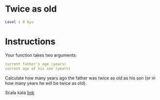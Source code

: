 # Twice as old

```yaml
Level : 8 kyu
```



# Instructions
Your function takes two arguments:

```yaml
current father's age (years)
current age of his son (years)
```

Сalculate how many years ago the father was twice as old as his son (or in how many years he will be twice as old).

Scala kata [link](https://www.codewars.com/kata/5b853229cfde412a470000d0/train/scala)